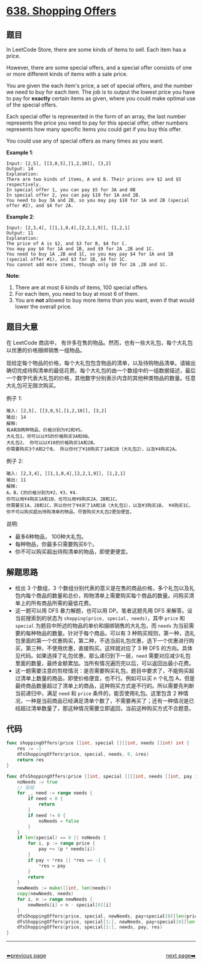 # [638. Shopping Offers](https://leetcode.com/problems/shopping-offers/)



## 题目

In LeetCode Store, there are some kinds of items to sell. Each item has a price.

However, there are some special offers, and a special offer consists of one or more different kinds of items with a sale price.

You are given the each item's price, a set of special offers, and the number we need to buy for each item. The job is to output the lowest price you have to pay for **exactly** certain items as given, where you could make optimal use of the special offers.

Each special offer is represented in the form of an array, the last number represents the price you need to pay for this special offer, other numbers represents how many specific items you could get if you buy this offer.

You could use any of special offers as many times as you want.

**Example 1**:

```
Input: [2,5], [[3,0,5],[1,2,10]], [3,2]
Output: 14
Explanation: 
There are two kinds of items, A and B. Their prices are $2 and $5 respectively. 
In special offer 1, you can pay $5 for 3A and 0B
In special offer 2, you can pay $10 for 1A and 2B. 
You need to buy 3A and 2B, so you may pay $10 for 1A and 2B (special offer #2), and $4 for 2A.
```

**Example 2**:

```
Input: [2,3,4], [[1,1,0,4],[2,2,1,9]], [1,2,1]
Output: 11
Explanation: 
The price of A is $2, and $3 for B, $4 for C. 
You may pay $4 for 1A and 1B, and $9 for 2A ,2B and 1C. 
You need to buy 1A ,2B and 1C, so you may pay $4 for 1A and 1B (special offer #1), and $3 for 1B, $4 for 1C. 
You cannot add more items, though only $9 for 2A ,2B and 1C.
```

**Note**:

1. There are at most 6 kinds of items, 100 special offers.
2. For each item, you need to buy at most 6 of them.
3. You are **not** allowed to buy more items than you want, even if that would lower the overall price.


## 题目大意

在 LeetCode 商店中， 有许多在售的物品。然而，也有一些大礼包，每个大礼包以优惠的价格捆绑销售一组物品。

现给定每个物品的价格，每个大礼包包含物品的清单，以及待购物品清单。请输出确切完成待购清单的最低花费。每个大礼包的由一个数组中的一组数据描述，最后一个数字代表大礼包的价格，其他数字分别表示内含的其他种类物品的数量。任意大礼包可无限次购买。

例子 1:

```
输入: [2,5], [[3,0,5],[1,2,10]], [3,2]
输出: 14
解释: 
有A和B两种物品，价格分别为¥2和¥5。
大礼包1，你可以以¥5的价格购买3A和0B。
大礼包2， 你可以以¥10的价格购买1A和2B。
你需要购买3个A和2个B， 所以你付了¥10购买了1A和2B（大礼包2），以及¥4购买2A。

```
例子 2:

```
输入: [2,3,4], [[1,1,0,4],[2,2,1,9]], [1,2,1]
输出: 11
解释: 
A，B，C的价格分别为¥2，¥3，¥4.
你可以用¥4购买1A和1B，也可以用¥9购买2A，2B和1C。
你需要买1A，2B和1C，所以你付了¥4买了1A和1B（大礼包1），以及¥3购买1B， ¥4购买1C。
你不可以购买超出待购清单的物品，尽管购买大礼包2更加便宜。
```

说明:

- 最多6种物品， 100种大礼包。
- 每种物品，你最多只需要购买6个。
- 你不可以购买超出待购清单的物品，即使更便宜。


## 解题思路

- 给出 3 个数组，3 个数组分别代表的意义是在售的商品价格，多个礼包以及礼包内每个商品的数量和总价，购物清单上需要购买每个商品的数量。问购买清单上的所有商品所需的最低花费。
- 这一题可以用 DFS 暴力解题，也可以用 DP。笔者这题先用 DFS 来解答。设当前搜索到的状态为 `shopping(price, special, needs)`，其中 `price` 和 `special` 为题目中所述的物品的单价和捆绑销售的大礼包，而 `needs` 为当前需要的每种物品的数量。针对于每个商品，可以有 3 种购买规则，第一种，选礼包里面的第一个优惠购买，第二种，不选当前礼包优惠，选下一个优惠进行购买，第三种，不使用优惠，直接购买。这样就对应了 3 种 DFS 的方向。具体见代码。如果选择了礼包优惠，那么递归到下一层，`need` 需要对应减少礼包里面的数量，最终金额累加。当所有情况遍历完以后，可以返回出最小花费。
- 这一题需要注意的剪枝情况：是否需要购买礼包。题目中要求了，不能购买超过清单上数量的商品，即使价格便宜，也不行。例如可以买 n 个礼包 A，但是最终商品数量超过了清单上的商品，这种购买方式是不行的。所以需要先判断当前递归中，满足 `need` 和 `price` 条件的，能否使用礼包。这里包含 2 种情况，一种是当前商品已经满足清单个数了，不需要再买了；还有一种情况是已经超过清单数量了，那这种情况需要立即返回，当前这种购买方式不合题意。

## 代码

```go
func shoppingOffers(price []int, special [][]int, needs []int) int {
	res := -1
	dfsShoppingOffers(price, special, needs, 0, &res)
	return res
}

func dfsShoppingOffers(price []int, special [][]int, needs []int, pay int, res *int) {
	noNeeds := true
	// 剪枝
	for _, need := range needs {
		if need < 0 {
			return
		}
		if need != 0 {
			noNeeds = false
		}
	}
	if len(special) == 0 || noNeeds {
		for i, p := range price {
			pay += (p * needs[i])
		}
		if pay < *res || *res == -1 {
			*res = pay
		}
		return
	}
	newNeeds := make([]int, len(needs))
	copy(newNeeds, needs)
	for i, n := range newNeeds {
		newNeeds[i] = n - special[0][i]
	}
	dfsShoppingOffers(price, special, newNeeds, pay+special[0][len(price)], res)
	dfsShoppingOffers(price, special[1:], newNeeds, pay+special[0][len(price)], res)
	dfsShoppingOffers(price, special[1:], needs, pay, res)
}
```



----------------------------------------------
<div style="display: flex;justify-content: space-between;align-items: center;">
<p><a href="https://books.halfrost.com/leetcode/ChapterFour/0600~0699/0637.Average-of-Levels-in-Binary-Tree/">⬅️previous page</a></p>
<p><a href="https://books.halfrost.com/leetcode/ChapterFour/0600~0699/0643.Maximum-Average-Subarray-I/">next page➡️</a></p>
</div>
